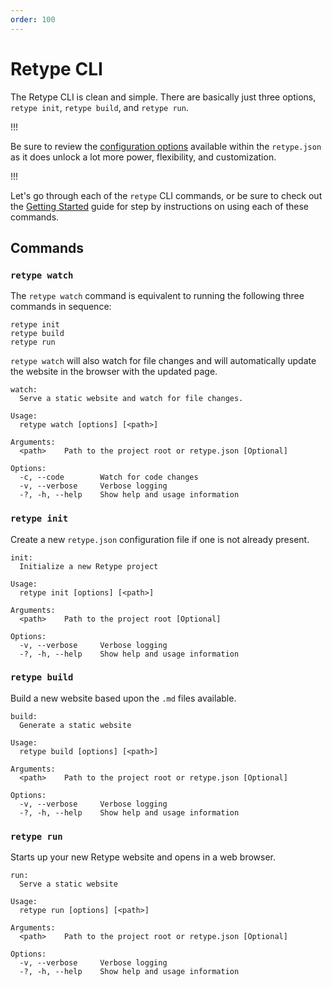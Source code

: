 ```yaml
---
order: 100
---
```

# Retype CLI

The Retype CLI is clean and simple. There are basically just three options, `retype init`, `retype build`, and `retype run`.

!!!

Be sure to review the [configuration options](project_configuration.md) available within the `retype.json`  as it does unlock a lot more power, flexibility, and customization.

!!!

Let's go through each of the `retype` CLI commands, or be sure to check out the [Getting Started](getting_started.md) guide for step by instructions on using each of these commands.

## Commands

### `retype watch`

The `retype watch` command is equivalent to running the following three commands in sequence:

```
retype init
retype build
retype run
```

`retype watch` will also watch for file changes and will automatically update the website in the browser with the updated page.

```
watch:
  Serve a static website and watch for file changes.

Usage:
  retype watch [options] [<path>]

Arguments:
  <path>    Path to the project root or retype.json [Optional]

Options:
  -c, --code        Watch for code changes
  -v, --verbose     Verbose logging
  -?, -h, --help    Show help and usage information
```

### `retype init`

Create a new `retype.json` configuration file if one is not already present.

```
init:
  Initialize a new Retype project

Usage:
  retype init [options] [<path>]

Arguments:
  <path>    Path to the project root [Optional]

Options:
  -v, --verbose     Verbose logging
  -?, -h, --help    Show help and usage information
```

### `retype build`

Build a new website based upon the `.md` files available.

```
build:
  Generate a static website

Usage:
  retype build [options] [<path>]

Arguments:
  <path>    Path to the project root or retype.json [Optional]

Options:
  -v, --verbose     Verbose logging
  -?, -h, --help    Show help and usage information
```

### `retype run`

Starts up your new Retype website and opens in a web browser.

```
run:
  Serve a static website

Usage:
  retype run [options] [<path>]

Arguments:
  <path>    Path to the project root or retype.json [Optional]

Options:
  -v, --verbose     Verbose logging
  -?, -h, --help    Show help and usage information
```